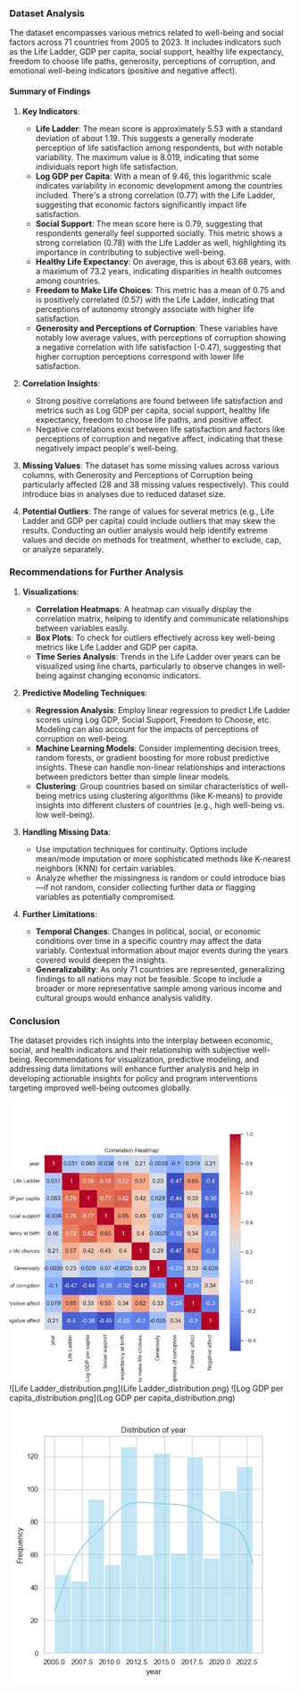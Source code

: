 ### Dataset Analysis

The dataset encompasses various metrics related to well-being and social factors across 71 countries from 2005 to 2023. It includes indicators such as the Life Ladder, GDP per capita, social support, healthy life expectancy, freedom to choose life paths, generosity, perceptions of corruption, and emotional well-being indicators (positive and negative affect).

#### Summary of Findings

1. **Key Indicators**:
   - **Life Ladder**: The mean score is approximately 5.53 with a standard deviation of about 1.19. This suggests a generally moderate perception of life satisfaction among respondents, but with notable variability. The maximum value is 8.019, indicating that some individuals report high life satisfaction.
   - **Log GDP per Capita**: With a mean of 9.46, this logarithmic scale indicates variability in economic development among the countries included. There's a strong correlation (0.77) with the Life Ladder, suggesting that economic factors significantly impact life satisfaction.
   - **Social Support**: The mean score here is 0.79, suggesting that respondents generally feel supported socially. This metric shows a strong correlation (0.78) with the Life Ladder as well, highlighting its importance in contributing to subjective well-being.
   - **Healthy Life Expectancy**: On average, this is about 63.68 years, with a maximum of 73.2 years, indicating disparities in health outcomes among countries.
   - **Freedom to Make Life Choices**: This metric has a mean of 0.75 and is positively correlated (0.57) with the Life Ladder, indicating that perceptions of autonomy strongly associate with higher life satisfaction.
   - **Generosity and Perceptions of Corruption**: These variables have notably low average values, with perceptions of corruption showing a negative correlation with life satisfaction (-0.47), suggesting that higher corruption perceptions correspond with lower life satisfaction.

2. **Correlation Insights**:
   - Strong positive correlations are found between life satisfaction and metrics such as Log GDP per capita, social support, healthy life expectancy, freedom to choose life paths, and positive affect.
   - Negative correlations exist between life satisfaction and factors like perceptions of corruption and negative affect, indicating that these negatively impact people's well-being.

3. **Missing Values**: The dataset has some missing values across various columns, with Generosity and Perceptions of Corruption being particularly affected (28 and 38 missing values respectively). This could introduce bias in analyses due to reduced dataset size.

4. **Potential Outliers**: The range of values for several metrics (e.g., Life Ladder and GDP per capita) could include outliers that may skew the results. Conducting an outlier analysis would help identify extreme values and decide on methods for treatment, whether to exclude, cap, or analyze separately.

### Recommendations for Further Analysis

1. **Visualizations**:
   - **Correlation Heatmaps**: A heatmap can visually display the correlation matrix, helping to identify and communicate relationships between variables easily.
   - **Box Plots**: To check for outliers effectively across key well-being metrics like Life Ladder and GDP per capita.
   - **Time Series Analysis**: Trends in the Life Ladder over years can be visualized using line charts, particularly to observe changes in well-being against changing economic indicators.

2. **Predictive Modeling Techniques**:
   - **Regression Analysis**: Employ linear regression to predict Life Ladder scores using Log GDP, Social Support, Freedom to Choose, etc. Modeling can also account for the impacts of perceptions of corruption on well-being.
   - **Machine Learning Models**: Consider implementing decision trees, random forests, or gradient boosting for more robust predictive insights. These can handle non-linear relationships and interactions between predictors better than simple linear models.
   - **Clustering**: Group countries based on similar characteristics of well-being metrics using clustering algorithms (like K-means) to provide insights into different clusters of countries (e.g., high well-being vs. low well-being).

3. **Handling Missing Data**:
   - Use imputation techniques for continuity. Options include mean/mode imputation or more sophisticated methods like K-nearest neighbors (KNN) for certain variables.
   - Analyze whether the missingness is random or could introduce bias—if not random, consider collecting further data or flagging variables as potentially compromised.

4. **Further Limitations**:
   - **Temporal Changes**: Changes in political, social, or economic conditions over time in a specific country may affect the data variably. Contextual information about major events during the years covered would deepen the insights.
   - **Generalizability**: As only 71 countries are represented, generalizing findings to all nations may not be feasible. Scope to include a broader or more representative sample among various income and cultural groups would enhance analysis validity.

### Conclusion

The dataset provides rich insights into the interplay between economic, social, and health indicators and their relationship with subjective well-being. Recommendations for visualization, predictive modeling, and addressing data limitations will enhance further analysis and help in developing actionable insights for policy and program interventions targeting improved well-being outcomes globally.

![correlation_heatmap.png](correlation_heatmap.png)
![Life Ladder_distribution.png](Life Ladder_distribution.png)
![Log GDP per capita_distribution.png](Log GDP per capita_distribution.png)
![year_distribution.png](year_distribution.png)